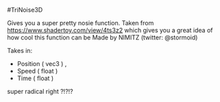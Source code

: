 #TriNoise3D

Gives you a super pretty nosie function.
Taken from <https://www.shadertoy.com/view/4ts3z2>
which gives you a great idea of how cool this function can be
Made by NIMITZ  (twitter: @stormoid)

Takes in:
  - Position ( vec3  ) ,
  - Speed ( float )
  - Time  ( float )

super radical right ?!?!?
